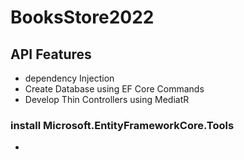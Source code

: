 # BooksStore2022

## API Features

- dependency Injection
- Create Database using EF Core Commands
- Develop Thin Controllers using MediatR

### install Microsoft.EntityFrameworkCore.Tools

-
